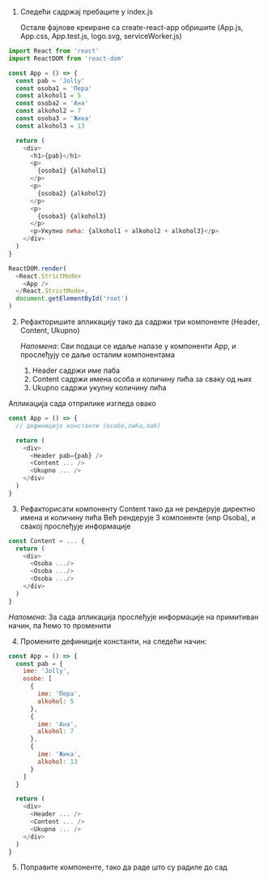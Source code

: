1. Следећи садржај пребаците у index.js

    Остале фајлове креиране са create-react-app обришите (App.js, App.css, App.test.js, logo.svg, serviceWorker.js)


```js
import React from 'react'
import ReactDOM from 'react-dom'

const App = () => {
  const pab = 'Jolly'
  const osoba1 = 'Пера'
  const alkohol1 = 5
  const osoba2 = 'Ана'
  const alkohol2 = 7
  const osoba3 = 'Жика'
  const alkohol3 = 13

  return (
    <div>
      <h1>{pab}</h1>
      <p>
        {osoba1} {alkohol1}
      </p>
      <p>
        {osoba2} {alkohol2}
      </p>
      <p>
        {osoba3} {alkohol3}
      </p>
      <p>Укупно пића: {alkohol1 + alkohol2 + alkohol3}</p>
    </div>
  )
}

ReactDOM.render(
  <React.StrictMode>
    <App />
  </React.StrictMode>,
  document.getElementById('root')
)
```

2. Рефакторишите апликацију тако да садржи три компоненте (Header, Content, Ukupno)

    *Напомена*: Сви подаци се идаље налазе у компоненти App, и прослеђују се даље осталим компонентама

    1. Header садржи име паба
    2. Content садржи имена особа и количину пића за сваку од њих
    3. Ukupno садржи укупну количину пића

Апликација сада отприлике изгледа овако
```js
const App = () => {
  // дефиниције константи (особе,пића,паб)

  return (
    <div>
      <Header pab={pab} />
      <Content ... />
      <Ukupno ... />
    </div>
  )
}
```

3. Рефакторисати компоненту Content тако да не рендерује директно имена и количину пића
    Већ рендерује 3 компоненте (нпр Osoba), и свакој прослеђује информације

```js
const Content = ... {
  return (
    <div>
      <Osoba .../>
      <Osoba .../>
      <Osoba .../>
    </div>
  )
}
```

*Напомена*: За сада апликација прослеђује информације на примитиван начин, па ћемо то променити



4. Промените дефиниције константи, на следећи начин:

```js
const App = () => {
  const pab = {
    ime: 'Jolly',
    osobe: [
      {
        ime: 'Пера',
        alkohol: 5
      },
      {
        ime: 'Ана',
        alkohol: 7
      },
      {
        ime: 'Жика',
        alkohol: 13
      }
    ]
  }

  return (
    <div>
      <Header ... />
      <Content ... />
      <Ukupno ... />
    </div>
  )
}
```

5. Поправите компоненте, тако да раде што су радиле до сад
